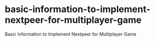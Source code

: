 # basic-information-to-implement-nextpeer-for-multiplayer-game
Basic Information to Implement Nextpeer for Multiplayer Game
